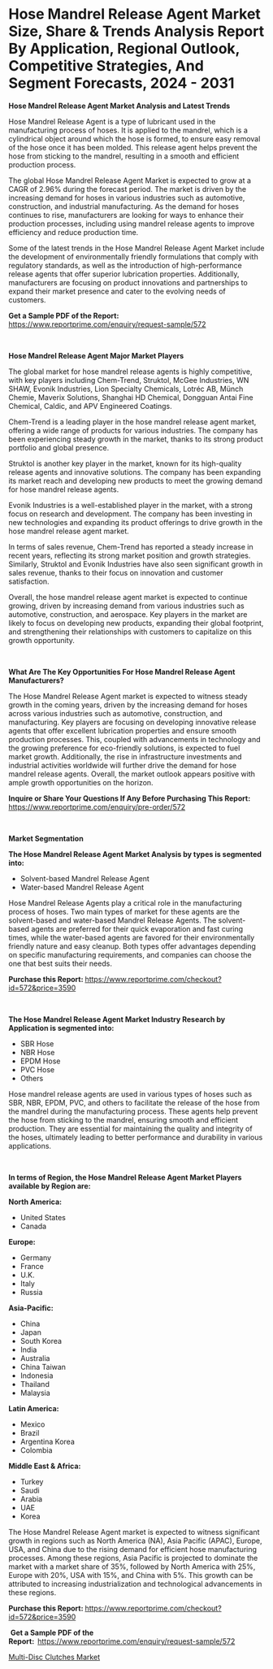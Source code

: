 <p><h1>Hose Mandrel Release Agent Market Size, Share & Trends Analysis Report By Application, Regional Outlook, Competitive Strategies, And Segment Forecasts, 2024 - 2031</h1></p><p><strong>Hose Mandrel Release Agent Market Analysis and Latest Trends</strong></p>
<p><p>Hose Mandrel Release Agent is a type of lubricant used in the manufacturing process of hoses. It is applied to the mandrel, which is a cylindrical object around which the hose is formed, to ensure easy removal of the hose once it has been molded. This release agent helps prevent the hose from sticking to the mandrel, resulting in a smooth and efficient production process.</p><p>The global Hose Mandrel Release Agent Market is expected to grow at a CAGR of 2.96% during the forecast period. The market is driven by the increasing demand for hoses in various industries such as automotive, construction, and industrial manufacturing. As the demand for hoses continues to rise, manufacturers are looking for ways to enhance their production processes, including using mandrel release agents to improve efficiency and reduce production time.</p><p>Some of the latest trends in the Hose Mandrel Release Agent Market include the development of environmentally friendly formulations that comply with regulatory standards, as well as the introduction of high-performance release agents that offer superior lubrication properties. Additionally, manufacturers are focusing on product innovations and partnerships to expand their market presence and cater to the evolving needs of customers.</p></p>
<p><strong>Get a Sample PDF of the Report:&nbsp;</strong> <a href="https://www.reportprime.com/enquiry/request-sample/572">https://www.reportprime.com/enquiry/request-sample/572</a></p>
<p>&nbsp;</p>
<p><strong>Hose Mandrel Release Agent Major Market Players</strong></p>
<p><p>The global market for hose mandrel release agents is highly competitive, with key players including Chem-Trend, Struktol, McGee Industries, WN SHAW, Evonik Industries, Lion Specialty Chemicals, Lotréc AB, Münch Chemie, Maverix Solutions, Shanghai HD Chemical, Dongguan Antai Fine Chemical, Caldic, and APV Engineered Coatings.</p><p>Chem-Trend is a leading player in the hose mandrel release agent market, offering a wide range of products for various industries. The company has been experiencing steady growth in the market, thanks to its strong product portfolio and global presence.</p><p>Struktol is another key player in the market, known for its high-quality release agents and innovative solutions. The company has been expanding its market reach and developing new products to meet the growing demand for hose mandrel release agents.</p><p>Evonik Industries is a well-established player in the market, with a strong focus on research and development. The company has been investing in new technologies and expanding its product offerings to drive growth in the hose mandrel release agent market.</p><p>In terms of sales revenue, Chem-Trend has reported a steady increase in recent years, reflecting its strong market position and growth strategies. Similarly, Struktol and Evonik Industries have also seen significant growth in sales revenue, thanks to their focus on innovation and customer satisfaction.</p><p>Overall, the hose mandrel release agent market is expected to continue growing, driven by increasing demand from various industries such as automotive, construction, and aerospace. Key players in the market are likely to focus on developing new products, expanding their global footprint, and strengthening their relationships with customers to capitalize on this growth opportunity.</p></p>
<p>&nbsp;</p>
<p><strong>What Are The Key Opportunities For Hose Mandrel Release Agent Manufacturers?</strong></p>
<p><p>The Hose Mandrel Release Agent market is expected to witness steady growth in the coming years, driven by the increasing demand for hoses across various industries such as automotive, construction, and manufacturing. Key players are focusing on developing innovative release agents that offer excellent lubrication properties and ensure smooth production processes. This, coupled with advancements in technology and the growing preference for eco-friendly solutions, is expected to fuel market growth. Additionally, the rise in infrastructure investments and industrial activities worldwide will further drive the demand for hose mandrel release agents. Overall, the market outlook appears positive with ample growth opportunities on the horizon.</p></p>
<p><strong>Inquire or Share Your Questions If Any Before Purchasing This Report:</strong> <a href="https://www.reportprime.com/enquiry/pre-order/572">https://www.reportprime.com/enquiry/pre-order/572</a></p>
<p>&nbsp;</p>
<p><strong>Market Segmentation</strong></p>
<p><strong>The Hose Mandrel Release Agent Market Analysis by types is segmented into:</strong></p>
<p><ul><li>Solvent-based Mandrel Release Agent</li><li>Water-based Mandrel Release Agent</li></ul></p>
<p><p>Hose Mandrel Release Agents play a critical role in the manufacturing process of hoses. Two main types of market for these agents are the solvent-based and water-based Mandrel Release Agents. The solvent-based agents are preferred for their quick evaporation and fast curing times, while the water-based agents are favored for their environmentally friendly nature and easy cleanup. Both types offer advantages depending on specific manufacturing requirements, and companies can choose the one that best suits their needs.</p></p>
<p><strong>Purchase this Report:&nbsp;</strong><a href="https://www.reportprime.com/checkout?id=572&price=3590">https://www.reportprime.com/checkout?id=572&price=3590</a></p>
<p>&nbsp;</p>
<p><strong>The Hose Mandrel Release Agent Market Industry Research by Application is segmented into:</strong></p>
<p><ul><li>SBR Hose</li><li>NBR Hose</li><li>EPDM Hose</li><li>PVC Hose</li><li>Others</li></ul></p>
<p><p>Hose mandrel release agents are used in various types of hoses such as SBR, NBR, EPDM, PVC, and others to facilitate the release of the hose from the mandrel during the manufacturing process. These agents help prevent the hose from sticking to the mandrel, ensuring smooth and efficient production. They are essential for maintaining the quality and integrity of the hoses, ultimately leading to better performance and durability in various applications.</p></p>
<p>&nbsp;</p>
<p><strong>In terms of Region, the Hose Mandrel Release Agent Market Players available by Region are:</strong></p>
<p>
    <p> <strong> North America: </strong>
        <ul>
            <li>United States</li>
            <li>Canada</li>
        </ul>
        </p> 
    <p> <strong> Europe: </strong>
        <ul>
            <li>Germany</li>
            <li>France</li>
            <li>U.K.</li>
            <li>Italy</li>
            <li>Russia</li>
        </ul>
        </p> 
    <p> <strong> Asia-Pacific: </strong>
        <ul>
            <li>China</li>
            <li>Japan</li>
            <li>South Korea</li>
            <li>India</li>
            <li>Australia</li>
            <li>China Taiwan</li>
            <li>Indonesia</li>
            <li>Thailand</li>
            <li>Malaysia</li>
        </ul>
        </p> 
    <p> <strong> Latin America: </strong>
        <ul>
            <li>Mexico</li>
            <li>Brazil</li>
            <li>Argentina Korea</li>
            <li>Colombia</li>
        </ul>
        </p> 
    <p> <strong> Middle East & Africa: </strong>
        <ul>
            <li>Turkey</li>
            <li>Saudi</li>
            <li>Arabia</li>
            <li>UAE</li>
            <li>Korea</li>
        </ul>
    </p>
    </p>
<p><p>The Hose Mandrel Release Agent market is expected to witness significant growth in regions such as North America (NA), Asia Pacific (APAC), Europe, USA, and China due to the rising demand for efficient hose manufacturing processes. Among these regions, Asia Pacific is projected to dominate the market with a market share of 35%, followed by North America with 25%, Europe with 20%, USA with 15%, and China with 5%. This growth can be attributed to increasing industrialization and technological advancements in these regions.</p></p>
<p><strong>Purchase this Report: </strong><a href="https://www.reportprime.com/checkout?id=572&price=3590">https://www.reportprime.com/checkout?id=572&price=3590</a></p>
<p>&nbsp;<strong>Get a Sample PDF of the Report:&nbsp;&nbsp;</strong><a href="https://www.reportprime.com/enquiry/request-sample/572">https://www.reportprime.com/enquiry/request-sample/572</a></p>
<p><strong></strong></p>
<p><p><a href="https://artistic-helicopter-ca9.notion.site/Multi-Disc-Clutches-Market-Size-Growing-and-Forecasted-for-period-from-2024-2031-and-provides-comp-baca337a870643c5b4f2ab9bbecf95bc">Multi-Disc Clutches Market</a></p></p>